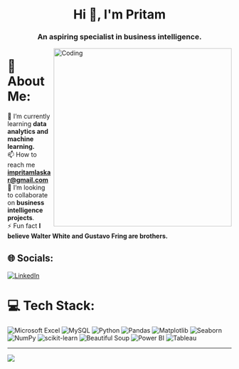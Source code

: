 <h1 align="center">Hi 👋, I'm Pritam</h1>
<h3 align="center">An aspiring specialist in business intelligence.</h3>
<img align="right" alt="Coding" width="400" src="https://media3.giphy.com/media/v1.Y2lkPTc5MGI3NjExYTdjMmUwZDU2MjFiOTRlNjFhMjUwZmUzYWY3YzdlMzIyNDEzMGQyNiZjdD1n/qgQUggAC3Pfv687qPC/giphy.gif">

# 💫 About Me:
🌱 I’m currently learning **data analytics and machine learning.**<br>📫 How to reach me **impritamlaskar@gmail.com**<br>👯 I’m looking to collaborate on **business intelligence projects**.</br>⚡ Fun fact **I believe Walter White and Gustavo Fring are brothers.**


## 🌐 Socials:
[![LinkedIn](https://img.shields.io/badge/LinkedIn-%230077B5.svg?logo=linkedin&logoColor=white)](https://linkedin.com/in/https://www.linkedin.com/in/pritamlaskar/) 

# 💻 Tech Stack:
![Microsoft Excel](https://img.shields.io/badge/Microsoft%20Excel-%230A6E43.svg?style=for-the-badge&logo=microsoft%20excel&logoColor=white)
![MySQL](https://img.shields.io/badge/mysql-%2300f.svg?style=for-the-badge&logo=mysql&logoColor=white)
![Python](https://img.shields.io/badge/python-3670A0?style=for-the-badge&logo=python&logoColor=ffdd54)
![Pandas](https://img.shields.io/badge/pandas-%23150458.svg?style=for-the-badge&logo=pandas&logoColor=white)
![Matplotlib](https://img.shields.io/badge/matplotlib-%23FF7417.svg?style=for-the-badge&logo=matplotlib&logoColor=white)
![Seaborn](https://img.shields.io/badge/seaborn-%230095D7.svg?style=for-the-badge&logo=seaborn&logoColor=white)
![NumPy](https://img.shields.io/badge/numpy-%23013243.svg?style=for-the-badge&logo=numpy&logoColor=white)
![scikit-learn](https://img.shields.io/badge/scikit--learn-%23F7931E.svg?style=for-the-badge&logo=scikit-learn&logoColor=white)
![Beautiful Soup](https://img.shields.io/badge/Beautiful%20Soup-%230096C3.svg?style=for-the-badge&logo=beautiful%20soup&logoColor=white)
![Power BI](https://img.shields.io/badge/Power%20BI-%23F2C811.svg?style=for-the-badge&logo=power%20bi&logoColor=black)
![Tableau](https://img.shields.io/badge/Tableau-%23E97627.svg?style=for-the-badge&logo=tableau&logoColor=white)


---
[![](https://visitcount.itsvg.in/api?id=pritamlaskar&icon=0&color=0)](https://visitcount.itsvg.in)
